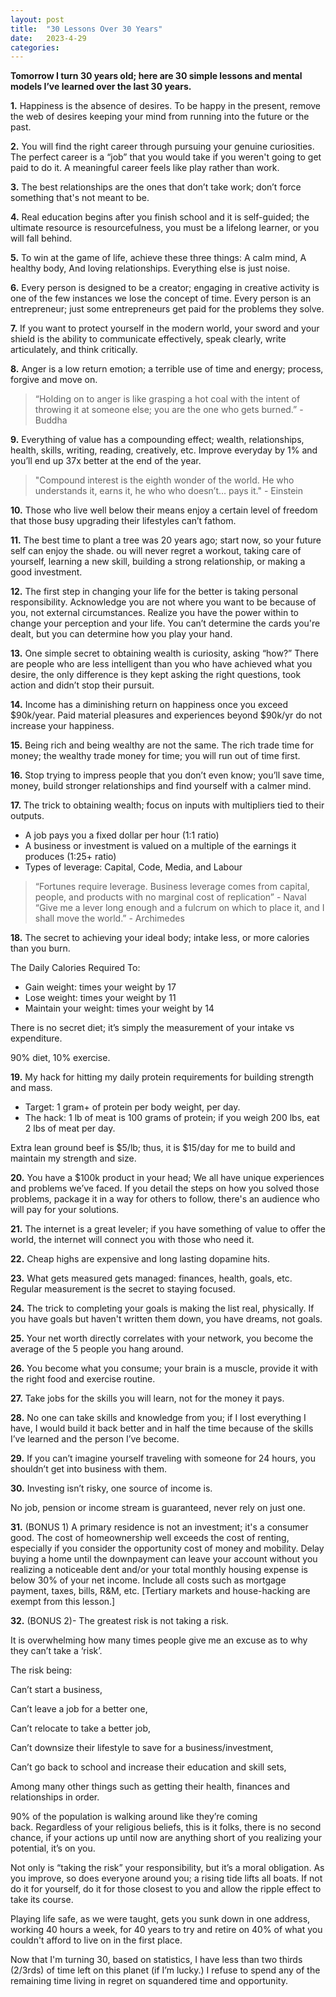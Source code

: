 ```yaml
---
layout: post
title:  "30 Lessons Over 30 Years"
date:   2023-4-29
categories: 
---
```


**Tomorrow I turn 30 years old; here are 30 simple lessons and mental models I’ve learned over the last 30 years.**

**1\.** Happiness is the absence of desires. To be happy in the present, remove the web of desires keeping your mind from running into the future or the past.

**2\.** You will find the right career through pursuing your genuine curiosities. The perfect career is a “job” that you would take if you weren't going to get paid to do it. A meaningful career feels like play rather than work.

**3\.** The best relationships are the ones that don’t take work; don’t force something that's not meant to be.

**4\.** Real education begins after you finish school and it is self-guided; the ultimate resource is resourcefulness, you must be a lifelong learner, or you will fall behind.

**5\.** To win at the game of life, achieve these three things: A calm mind, A healthy body, And loving relationships. Everything else is just noise.

**6\.** Every person is designed to be a creator; engaging in creative activity is one of the few instances we lose the concept of time. Every person is an entrepreneur; just some entrepreneurs get paid for the problems they solve.

**7\.** If you want to protect yourself in the modern world, your sword and your shield is the ability to communicate effectively, speak clearly, write articulately, and think critically.

**8\.** Anger is a low return emotion; a terrible use of time and energy; process, forgive and move on. 
>  “Holding on to anger is like grasping a hot coal with the intent of throwing it at someone else; you are the one who gets burned.” - Buddha

**9\.** Everything of value has a compounding effect; wealth, relationships, health, skills, writing, reading, creatively, etc. Improve everyday by 1% and you’ll end up 37x better at the end of the year. 
>  "Compound interest is the eighth wonder of the world. He who understands it, earns it, he who who doesn’t… pays it." - Einstein

**10\.** Those who live well below their means enjoy a certain level of freedom that those busy upgrading their lifestyles can’t fathom.

**11\.** The best time to plant a tree was 20 years ago; start now, so your future self can enjoy the shade. ou will never regret a workout, taking care of yourself, learning a new skill, building a strong relationship, or making a good investment.

**12\.** The first step in changing your life for the better is taking personal responsibility. Acknowledge you are not where you want to be because of you, not external circumstances. Realize you have the power within to change your perception and your life. You can’t determine the cards you're dealt, but you can determine how you play your hand.

**13\.** One simple secret to obtaining wealth is curiosity, asking “how?” There are people who are less intelligent than you who have achieved what you desire, the only difference is they kept asking the right questions, took action and didn’t stop their pursuit.

**14\.** Income has a diminishing return on happiness once you exceed $90k/year. Paid material pleasures and experiences beyond $90k/yr do not increase your happiness.

**15\.** Being rich and being wealthy are not the same. The rich trade time for money; the wealthy trade money for time; you will run out of time first.

**16\.** Stop trying to impress people that you don’t even know; you’ll save time, money, build stronger relationships and find yourself with a calmer mind.

**17\.** The trick to obtaining wealth; focus on inputs with multipliers tied to their outputs.

- A job pays you a fixed dollar per hour (1:1 ratio)
- A business or investment is valued on a multiple of the earnings it produces (1:25+ ratio)
- Types of leverage: Capital, Code, Media, and Labour 
> “Fortunes require leverage. Business leverage comes from capital, people, and products with no marginal cost of replication” - Naval   
> “Give me a lever long enough and a fulcrum on which to place it, and I shall move the world.” - Archimedes

**18\.** The secret to achieving your ideal body; intake less, or more calories than you burn.

The Daily Calories Required To:

- Gain weight: times your weight by 17
- Lose weight: times your weight by 11
- Maintain your weight: times your weight by 14

There is no secret diet; it’s simply the measurement of your intake vs expenditure.

90% diet, 10% exercise.

**19\.** My hack for hitting my daily protein requirements for building strength and mass.

- Target: 1 gram+ of protein per body weight, per day.
- The hack: 1 lb of meat is 100 grams of protein; if you weigh 200 lbs, eat 2 lbs of meat per day.

Extra lean ground beef is $5/lb; thus, it is $15/day for me to build and maintain my strength and size.

**20\.** You have a $100k product in your head; We all have unique experiences and problems we’ve faced. If you detail the steps on how you solved those problems, package it in a way for others to follow, there's an audience who will pay for your solutions.

**21\.** The internet is a great leveler; if you have something of value to offer the world, the internet will connect you with those who need it.

**22\.** Cheap highs are expensive and long lasting dopamine hits.

**23\.** What gets measured gets managed: finances, health, goals, etc. Regular measurement is the secret to staying focused.

**24\.** The trick to completing your goals is making the list real, physically. If you have goals but haven't written them down, you have dreams, not goals.

**25\.** Your net worth directly correlates with your network, you become the average of the 5 people you hang around.

**26\.** You become what you consume; your brain is a muscle, provide it with the right food and exercise routine.

**27\.** Take jobs for the skills you will learn, not for the money it pays.

**28\.** No one can take skills and knowledge from you; if I lost everything I have, I would build it back better and in half the time because of the skills I’ve learned and the person I’ve become.

**29\.** If you can’t imagine yourself traveling with someone for 24 hours, you shouldn’t get into business with them.

**30\.** Investing isn’t risky, one source of income is.

No job, pension or income stream is guaranteed, never rely on just one.

**31\.** (BONUS 1) A primary residence is not an investment; it's a consumer good. The cost of homeownership well exceeds the cost of renting, especially if you consider the opportunity cost of money and mobility. Delay buying a home until the downpayment can leave your account without you realizing a noticeable dent and/or your total monthly housing expense is below 30% of your net income. Include all costs such as mortgage payment, taxes, bills, R&M, etc. [Tertiary markets and house-hacking are exempt from this lesson.]

**32\.** (BONUS 2)- The greatest risk is not taking a risk. 

It is overwhelming how many times people give me an excuse as to why they can’t take a ‘risk’.

The risk being: 

Can’t start a business, 

Can’t leave a job for a better one,

Can’t relocate to take a better job, 

Can’t downsize their lifestyle to save for a business/investment,

Can’t go back to school and increase their education and skill sets,

Among many other things such as getting their health, finances and relationships in order. 

90% of the population is walking around like they’re coming back. Regardless of your religious beliefs, this is it folks, there is no second chance, if your actions up until now are anything short of you realizing your potential, it’s on you. 

Not only is “taking the risk” your responsibility, but it’s a moral obligation. As you improve, so does everyone around you; a rising tide lifts all boats. If not do it for yourself, do it for those closest to you and allow the ripple effect to take its course.

Playing life safe, as we were taught, gets you sunk down in one address, working 40 hours a week, for 40 years to try and retire on 40% of what you couldn't afford to live on in the first place.

Now that I'm turning 30, based on statistics, I have less than two thirds (2/3rds) of time left on this planet (if I’m lucky.) I refuse to spend any of the remaining time living in regret on squandered time and opportunity.
